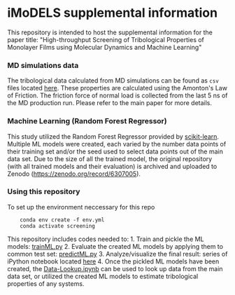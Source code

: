 # iMoDELS supplemental information

This repository is intended to host the supplemental information for the paper title: "High-throughput Screening of Tribological Properties of Monolayer Films using Molecular Dynamics and Machine Learning"

### MD simulations data

The tribological data calculated from MD simulations can be found as `csv` files located [here](data/raw-data). 
These properties are calculated using the Amonton's Law of Friction. The friction force of normal load is collected from the last 5 ns of the MD production run. Please refer to the main paper for more details. 



### Machine Learning (Random Forest Regressor)

This study utilized the Random Forest Regressor provided by [scikit-learn](https://scikit-learn.org/stable/modules/generated/sklearn.ensemble.RandomForestRegressor.html). 
Multiple ML models were created, each varied by the number data points of their training set and/or the seed used to select data points out of the main data set. 
Due to the size of all the trained model, the original repository (with all trained models and their evaluation) is archived and uploaded to Zenodo (https://zenodo.org/record/6307005).


### Using this repository

To set up the environment neccessary for this repo 
```
    conda env create -f env.yml
    conda activate screening
```
This repository includes codes needed to:
    1. Train and pickle the  ML models: [trainML.py](random_forest/src/trainML.py)
    2. Evaluate the created ML models by applying them to common test set: [predictML.py](random_forest/src/predictML.py)
    3. Analyze/visualize the final result: series of iPython notebook located [here](random_forest/src/)
    4. Once the pickled ML models have been created, the [Data-Lookup.ipynb](Data-Lookup.ipynb) can be used to look up data from the main data set, or utilized the created ML models to estimate tribological properties of any systems.
